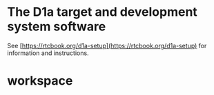 # The D1a target and development system software

See [https://rtcbook.org/d1a-setup](https://rtcbook.org/d1a-setup) for information and instructions.
# workspace
